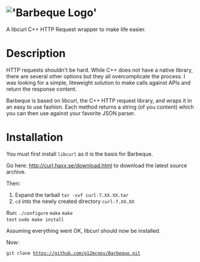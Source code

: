 !['Barbeque Logo'](http://i1158.photobucket.com/albums/p618/g12mcgov/Untitleddrawing.png)
========

A libcurl C++ HTTP Request wrapper to make life easier.

Description
========
HTTP requests shouldn't be hard. While C++ does not have a native library, there are several other options but they all overcomplicate the process. I was looking for a simple, liteweight solution to make calls against APIs and return the response content. 

Barbeque is based on libcurl, the C++ HTTP request library, and wraps it in an easy to use fashion. Each method returns a string (of you content) which you can then use against your favorite JSON parser.

Installation
========

You must first install <code>libcurl</code> as it is the basis for Barbeque.

Go here: http://curl.haxx.se/download.html to download the latest source archive.

Then:
  1. Expand the tarball <code>tar -xvf curl-7.XX.XX.tar</code>
  2. <code>cd</code> into the newly created directory <code>curl-7.XX.XX</code>

Run:
  <code>./configure</code>
  <code>make</code>
  <code>make test</code>
  <code>sudo make install</code>

Assuming everything went OK, libcurl should now be installed.

Now:

<code>git clone https://github.com/g12mcgov/Barbeque.git</code>




